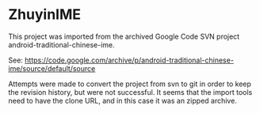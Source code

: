 ZhuyinIME
=========

This project was imported from the archived Google Code
SVN project android-traditional-chinese-ime.

See:
https://code.google.com/archive/p/android-traditional-chinese-ime/source/default/source

Attempts were made to convert the project from svn to git
in order to keep the revision history, but were not successful.
It seems that the import tools need to have the clone URL, and
in this case it was an zipped archive.
